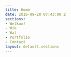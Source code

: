 ```yaml
---
title: Home
date: 2016-09-20 07:43:00 Z
sections:
- Welkom!
- Wie
- Wat
- Portfolio
- Contact
layout: default.sections
---
```


